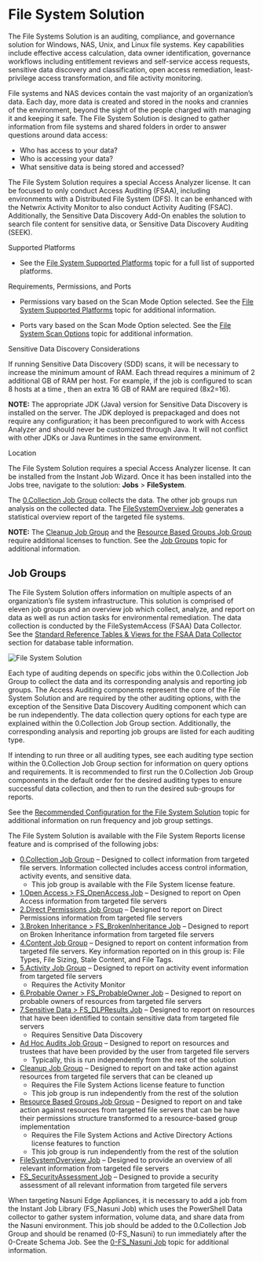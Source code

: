 # File System Solution

The File Systems Solution is an auditing, compliance, and governance solution for Windows, NAS,
Unix, and Linux file systems. Key capabilities include effective access calculation, data owner
identification, governance workflows including entitlement reviews and self-service access requests,
sensitive data discovery and classification, open access remediation, least-privilege access
transformation, and file activity monitoring.

File systems and NAS devices contain the vast majority of an organization’s data. Each day, more
data is created and stored in the nooks and crannies of the environment, beyond the sight of the
people charged with managing it and keeping it safe. The File System Solution is designed to gather
information from file systems and shared folders in order to answer questions around data access:

- Who has access to your data?
- Who is accessing your data?
- What sensitive data is being stored and accessed?

The File System Solution requires a special Access Analyzer license. It can be focused to only
conduct Access Auditing (FSAA), including environments with a Distributed File System (DFS). It can
be enhanced with the Netwrix Activity Monitor to also conduct Activity Auditing (FSAC).
Additionally, the Sensitive Data Discovery Add-On enables the solution to search file content for
sensitive data, or Sensitive Data Discovery Auditing (SEEK).

Supported Platforms

- See the [File System Supported Platforms](/docs/accessanalyzer/12.0/getting-started/requirements/target/filesystems.md) topic for a
  full list of supported platforms.

Requirements, Permissions, and Ports

- Permissions vary based on the Scan Mode Option selected. See the
  [File System Supported Platforms](/docs/accessanalyzer/12.0/getting-started/requirements/target/filesystems.md) topic for additional
  information.

- Ports vary based on the Scan Mode Option selected. See the
  [File System Scan Options](/docs/accessanalyzer/12.0/getting-started/requirements/solutions/filesystem/scanoptions.md) topic for
  additional information.

Sensitive Data Discovery Considerations

If running Sensitive Data Discovery (SDD) scans, it will be necessary to increase the minimum amount
of RAM. Each thread requires a minimum of 2 additional GB of RAM per host. For example, if the job
is configured to scan 8 hosts at a time , then an extra 16 GB of RAM are required (8x2=16).

**NOTE:** The appropriate JDK (Java) version for Sensitive Data Discovery is installed on the
server. The JDK deployed is prepackaged and does not require any configuration; it has been
preconfigured to work with Access Analyzer and should never be customized through Java. It will not
conflict with other JDKs or Java Runtimes in the same environment.

Location

The File System Solution requires a special Access Analyzer license. It can be installed from the
Instant Job Wizard. Once it has been installed into the Jobs tree, navigate to the solution:
**Jobs** > **FileSystem**.

The [0.Collection Job Group](/docs/accessanalyzer/12.0/solutions/file-system/collection/overview.md) collects the data. The other job groups run
analysis on the collected data. The [FileSystemOverview Job](/docs/accessanalyzer/12.0/solutions/file-system/filesystemoverview.md) generates a
statistical overview report of the targeted file systems.

**NOTE:** The [Cleanup Job Group](/docs/accessanalyzer/12.0/solutions/file-system/cleanup/overview.md) and the
[Resource Based Groups Job Group](/docs/accessanalyzer/12.0/solutions/file-system/resourcebasedgroups/overview.md) require additional licenses to
function. See the [Job Groups](#job-groups) topic for additional information.

## Job Groups

The File System Solution offers information on multiple aspects of an organization’s file system
infrastructure. This solution is comprised of eleven job groups and an overview job which collect,
analyze, and report on data as well as run action tasks for environmental remediation. The data
collection is conducted by the FileSystemAccess (FSAA) Data Collector. See the
[Standard Reference Tables & Views for the FSAA Data Collector](/docs/accessanalyzer/12.0/administration/data-collectors/fsaa/standardtables.md)
section for database table information.

![File System Solution](/img/product_docs/accessanalyzer/admin/runninginstances/overviewpage.webp)

Each type of auditing depends on specific jobs within the 0.Collection Job Group to collect the data
and its corresponding analysis and reporting job groups. The Access Auditing components represent
the core of the File System Solution and are required by the other auditing options, with the
exception of the Sensitive Data Discovery Auditing component which can be run independently. The
data collection query options for each type are explained within the 0.Collection Job Group section.
Additionally, the corresponding analysis and reporting job groups are listed for each auditing type.

If intending to run three or all auditing types, see each auditing type section within the
0.Collection Job Group section for information on query options and requirements. It is recommended
to first run the 0.Collection Job Group components in the default order for the desired auditing
types to ensure successful data collection, and then to run the desired sub-groups for reports.

See the [Recommended Configuration for the File System Solution](/docs/accessanalyzer/12.0/solutions/file-system/recommended.md) topic for
additional information on run frequency and job group settings.

The File System Solution is available with the File System Reports license feature and is comprised
of the following jobs:

- [0.Collection Job Group](/docs/accessanalyzer/12.0/solutions/file-system/collection/overview.md) – Designed to collect information from targeted
  file servers. Information collected includes access control information, activity events, and
  sensitive data.
  - This job group is available with the File System license feature.
- [1.Open Access > FS_OpenAccess Job](/docs/accessanalyzer/12.0/solutions/file-system/fs_openaccess.md) – Designed to report on Open Access
  information from targeted file servers
- [2.Direct Permissions Job Group](/docs/accessanalyzer/12.0/solutions/file-system/directpermissions/overview.md) – Designed to report on Direct
  Permissions information from targeted file servers
- [3.Broken Inheritance > FS_BrokenInheritance Job](/docs/accessanalyzer/12.0/solutions/file-system/fs_brokeninheritance.md) – Designed to report on
  Broken Inheritance information from targeted file servers
- [4.Content Job Group](/docs/accessanalyzer/12.0/solutions/file-system/content/overview.md) – Designed to report on content information from
  targeted file servers. Key information reported on in this group is: File Types, File Sizing,
  Stale Content, and File Tags.
- [5.Activity Job Group](/docs/accessanalyzer/12.0/solutions/file-system/activity/overview.md) – Designed to report on activity event information
  from targeted file servers
  - Requires the Activity Monitor
- [6.Probable Owner > FS_ProbableOwner Job](/docs/accessanalyzer/12.0/solutions/file-system/fs_probableowner.md) – Designed to report on probable
  owners of resources from targeted file servers
- [7.Sensitive Data > FS_DLPResults Job](/docs/accessanalyzer/12.0/solutions/file-system/fs_dlpresults.md) – Designed to report on resources that
  have been identified to contain sensitive data from targeted file servers
  - Requires Sensitive Data Discovery
- [Ad Hoc Audits Job Group](/docs/accessanalyzer/12.0/solutions/file-system/adhocaudits/overview.md) – Designed to report on resources and trustees
  that have been provided by the user from targeted file servers
  - Typically, this is run independently from the rest of the solution
- [Cleanup Job Group](/docs/accessanalyzer/12.0/solutions/file-system/cleanup/overview.md) – Designed to report on and take action against resources
  from targeted file servers that can be cleaned up
  - Requires the File System Actions license feature to function
  - This job group is run independently from the rest of the solution
- [Resource Based Groups Job Group](/docs/accessanalyzer/12.0/solutions/file-system/resourcebasedgroups/overview.md) – Designed to report on and
  take action against resources from targeted file servers that can be have their permissions
  structure transformed to a resource-based group implementation
  - Requires the File System Actions and Active Directory Actions license features to function
  - This job group is run independently from the rest of the solution
- [FileSystemOverview Job](/docs/accessanalyzer/12.0/solutions/file-system/filesystemoverview.md) – Designed to provide an overview of all relevant
  information from targeted file servers
- [FS_SecurityAssessment Job](/docs/accessanalyzer/12.0/solutions/file-system/fs_securityassessment.md) – Designed to provide a security assessment
  of all relevant information from targeted file servers

When targeting Nasuni Edge Appliances, it is necessary to add a job from the Instant Job Library
(FS_Nasuni Job) which uses the PowerShell Data collector to gather system information, volume data,
and share data from the Nasuni environment. This job should be added to the 0.Collection Job Group
and should be renamed (0-FS_Nasuni) to run immediately after the 0-Create Schema Job. See the
[0-FS_Nasuni Job](/docs/accessanalyzer/12.0/solutions/file-system/collection/0-fs_nasuni.md) topic for additional information.
